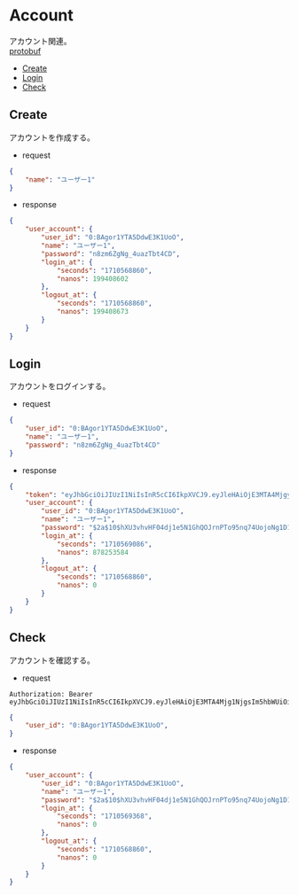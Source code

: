 # Account
アカウント関連。  
[protobuf](https://github.com/game-core/gocrafter/tree/main/docs/proto/api/game/account)  

- [Create](https://github.com/game-core/gocrafter/edit/main/docs/md/function/account.md#create)
- [Login](https://github.com/game-core/gocrafter/edit/main/docs/md/function/account.md#login)
- [Check](https://github.com/game-core/gocrafter/edit/main/docs/md/function/account.md#check)

## Create
アカウントを作成する。
- request
```json
{
    "name": "ユーザー1"
}
```
- response
```json
{
    "user_account": {
        "user_id": "0:BAgor1YTA5DdwE3K1UoO",
        "name": "ユーザー1",
        "password": "n8zm6ZgNg_4uazTbt4CD",
        "login_at": {
            "seconds": "1710568860",
            "nanos": 199408602
        },
        "logout_at": {
            "seconds": "1710568860",
            "nanos": 199408673
        }
    }
}
```

## Login
アカウントをログインする。
- request
```json
{
    "user_id": "0:BAgor1YTA5DdwE3K1UoO",
    "name": "ユーザー1",
    "password": "n8zm6ZgNg_4uazTbt4CD"
}
```
- response
```json
{
    "token": "eyJhbGciOiJIUzI1NiIsInR5cCI6IkpXVCJ9.eyJleHAiOjE3MTA4MjgyODYsIm5hbWUiOiLjg6bjg7zjgrbjg7wxIiwidXNlcklkIjoiMDpCQWdvcjFZVEE1RGR3RTNLMVVvTyJ9.8ZvYDtNQDbQ0egKn1Qx1OArppISj95rzMh3ARxDTDtQ",
    "user_account": {
        "user_id": "0:BAgor1YTA5DdwE3K1UoO",
        "name": "ユーザー1",
        "password": "$2a$10$hXU3vhvHF04dj1e5N1GhQOJrnPTo95nq74UojoNg1D1mo5xxKs8m.",
        "login_at": {
            "seconds": "1710569086",
            "nanos": 878253584
        },
        "logout_at": {
            "seconds": "1710568860",
            "nanos": 0
        }
    }
}
```

## Check
アカウントを確認する。
- request
```
Authorization: Bearer eyJhbGciOiJIUzI1NiIsInR5cCI6IkpXVCJ9.eyJleHAiOjE3MTA4Mjg1NjgsIm5hbWUiOiLjg6bjg7zjgrbjg7wxIiwidXNlcklkIjoiMDpCQWdvcjFZVEE1RGR3RTNLMVVvTyJ9.3fLwSmWdbKISYbPJA68NYJP5jcsy9KgFKBDkEfXmxqI
```
```json
{
    "user_id": "0:BAgor1YTA5DdwE3K1UoO",
}
```
- response
```json
{
    "user_account": {
        "user_id": "0:BAgor1YTA5DdwE3K1UoO",
        "name": "ユーザー1",
        "password": "$2a$10$hXU3vhvHF04dj1e5N1GhQOJrnPTo95nq74UojoNg1D1mo5xxKs8m.",
        "login_at": {
            "seconds": "1710569368",
            "nanos": 0
        },
        "logout_at": {
            "seconds": "1710568860",
            "nanos": 0
        }
    }
}
```
